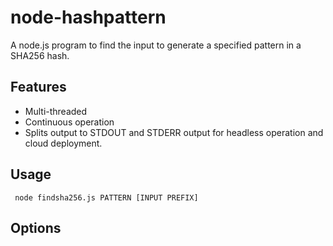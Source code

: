 # node-hashpattern
A node.js program to find the input to generate a specified pattern in a SHA256 hash.

## Features

*   Multi-threaded
*   Continuous operation
*   Splits output to STDOUT and STDERR output for headless operation and cloud deployment.

## Usage

     node findsha256.js PATTERN [INPUT PREFIX]

## Options
